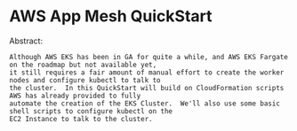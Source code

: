 AWS App Mesh QuickStart  
===============================================
Abstract:
```
Although AWS EKS has been in GA for quite a while, and AWS EKS Fargate on the roadmap but not available yet,
it still requires a fair amount of manual effort to create the worker nodes and configure kubectl to talk to
the cluster.  In this QuickStart will build on CloudFormation scripts AWS has already provided to fully
automate the creation of the EKS Cluster.  We'll also use some basic shell scripts to configure kubectl on the  
EC2 Instance to talk to the cluster.  
```